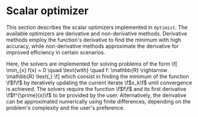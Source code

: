 # Scalar optimizer

This section describes the scalar optimizers implemented in `Optimist`. The available optimizers are derivative and non-derivative methods. Derivative methods employ the function's derivative to find the minimum with high accuracy, while non-derivative methods approximate the derivative for improved efficiency in certain scenarios.

Here, the solvers are implemented for solving problems of the form
\f[
  \min_{x} f(x) = 0 \quad \text{with} \quad f: \mathbb{R} \rightarrow \mathbb{R} \text{,}
\f]
which consist in finding the minimum of the function \f$f\f$ by iteratively updating the current iterate \f$x_k\f$ until convergence is achieved. The solvers require the function \f$f\f$ and its first derivative \f$f^{\prime}(x)\f$ to be provided by the user. Alternatively, the derivative can be approximated numerically using finite differences, depending on the problem's complexity and the user's preference.
